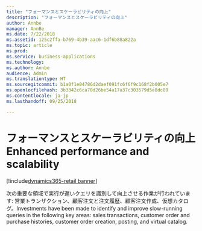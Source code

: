 ```yaml
---
title: "フォーマンスとスケーラビリティの向上"
description: "フォーマンスとスケーラビリティの向上"
author: Annbe
manager: AnnBe
ms.date: 7/22/2018
ms.assetid: 125c2ffa-b769-4b39-aac6-1df6b88a822a
ms.topic: article
ms.prod: 
ms.service: business-applications
ms.technology: 
ms.author: Annbe
audience: Admin
ms.translationtype: HT
ms.sourcegitcommit: b1a0f1e04786d2daef091fc6f6f9c168f2b005e7
ms.openlocfilehash: 3b3342c6ca70d26be54a17a37c303579d5e8dc89
ms.contentlocale: ja-jp
ms.lasthandoff: 09/25/2018

---
```

#  <a name="enhanced-performance-and-scalability"></a><span data-ttu-id="c233b-103">フォーマンスとスケーラビリティの向上</span><span class="sxs-lookup"><span data-stu-id="c233b-103">Enhanced performance and scalability</span></span>

[!include[dynamics365-retail banner](../includes/dynamics365-retail.md)]




<span data-ttu-id="c233b-104">次の重要な領域で実行が遅いクエリを識別して向上させる作業が行われています: 営業トランザクション、顧客注文と注文履歴、顧客注文作成、仮想カタログ。</span><span class="sxs-lookup"><span data-stu-id="c233b-104">Investments have been made to identify and improve slow-running queries in the following key areas: sales transactions, customer order and purchase histories, customer order creation, posting, and virtual catalog.</span></span>

